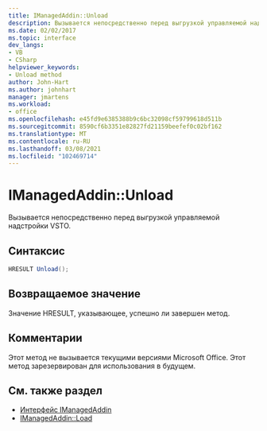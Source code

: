 ```yaml
---
title: IManagedAddin::Unload
description: Вызывается непосредственно перед выгрузкой управляемой надстройки VSTO.
ms.date: 02/02/2017
ms.topic: interface
dev_langs:
- VB
- CSharp
helpviewer_keywords:
- Unload method
author: John-Hart
ms.author: johnhart
manager: jmartens
ms.workload:
- office
ms.openlocfilehash: e45fd9e6385388b9c6bc32098cf59799618d511b
ms.sourcegitcommit: 8590cf6b3351e82827fd21159beefef0c02bf162
ms.translationtype: MT
ms.contentlocale: ru-RU
ms.lasthandoff: 03/08/2021
ms.locfileid: "102469714"
---
```

# <a name="imanagedaddinunload"></a>IManagedAddin::Unload
  Вызывается непосредственно перед выгрузкой управляемой надстройки VSTO.

## <a name="syntax"></a>Синтаксис

```csharp
HRESULT Unload();
```

## <a name="return-value"></a>Возвращаемое значение
 Значение HRESULT, указывающее, успешно ли завершен метод.

## <a name="remarks"></a>Комментарии
 Этот метод не вызывается текущими версиями Microsoft Office. Этот метод зарезервирован для использования в будущем.

## <a name="see-also"></a>См. также раздел
- [Интерфейс IManagedAddin](../vsto/imanagedaddin-interface.md)
- [IManagedAddin::Load](../vsto/imanagedaddin-load.md)
